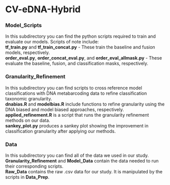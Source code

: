 # CV-eDNA-Hybrid

### Model_Scripts
In this subdirectory you can find the python scripts required to train and evaluate our models. Scripts of note include:<br>
**tf_train.py** and **tf_train_concat.py** - These train the baseline and fusion models, respectively.<br>
**order_eval.py**, **order_concat_eval.py**, and **order_eval_allmask.py** - These evaluate the baseline, fusion, and classification masks, respectively.

### Granularity_Refinement
In this subdirectory you can find scripts to cross reference model classifications with DNA metabarcoding data to refine classification taxonomic granularity.<br>
**dnabias.R** and **modelbias.R** include functions to refine granularity using the DNA biased and model biased approaches, respectively.<br>
**applied_refinement.R** is a script that runs the granularity refinement methods on our data.<br>
**sankey_plot.py** produces a sankey plot showing the improvement in classification granularity after applying our methods.

### Data
In this subdirectory you can find all of the data we used in our study.<br>
**Granularity_Refinement** and **Model_Data** contain the data needed to run their corresponding scripts.<br>
**Raw_Data** contains the raw .csv data for our study. It is manipulated by the scripts in **Data_Prep**.